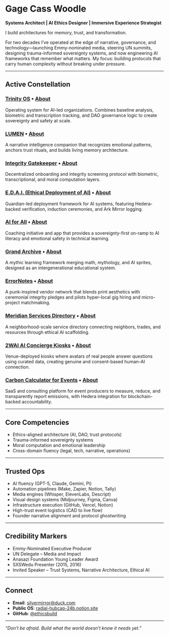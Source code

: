 # Gage Cass Woodle  
**Systems Architect | AI Ethics Designer | Immersive Experience Strategist**

I build architectures for memory, trust, and transformation.  

For two decades I’ve operated at the edge of narrative, governance, and technology—launching Emmy-nominated media, steering UN summits, designing trauma-informed sovereignty systems, and now engineering AI frameworks that remember what matters. My focus: building protocols that carry human complexity without breaking under pressure.  

---

## Active Constellation  

### [Trinity OS](https://github.com/ethicsbuild/trinity-os) • [About](https://www.notion.so/Trinity-OS-Capsule-27109be74b5d8001821cdc5803b7c56c)  
Operating system for AI-led organizations. Combines baseline analysis, biometric and transcription tracking, and DAO governance logic to create sovereignty and safety at scale.  

### [LUMEN](https://github.com/ethicsbuild/lumen) • [About](https://www.notion.so/Public-Projects-27109be74b5d80da8fd6d79ee674ba04)  
A narrative intelligence companion that recognizes emotional patterns, anchors trust rituals, and builds living memory architecture.  

### [Integrity Gatekeeper](https://github.com/ethicsbuild/integrity-gatekeeper) • [About](https://www.notion.so/Public-Projects-27109be74b5d80da8fd6d79ee674ba04)  
Decentralized onboarding and integrity screening protocol with biometric, transcriptional, and moral computation layers.  

### [E.D.A.I. (Ethical Deployment of AI)](https://github.com/ethicsbuild/edai) • [About](https://www.notion.so/E-D-A-I-Capsule-27109be74b5d807fb2eaca9c3a233a82)  
Guardian-led deployment framework for AI systems, featuring Hedera-backed verification, induction ceremonies, and Ark Mirror logging.  

### [AI for All](https://github.com/ethicsbuild/ai-for-all) • [About](https://www.notion.so/AI-for-All-Capsule-27109be74b5d805a835df5842c4b0769)  
Coaching initiative and app that provides a sovereignty-first on-ramp to AI literacy and emotional safety in technical learning.  

### [Grand Archive](https://github.com/ethicsbuild/grand-archive) • [About](https://www.notion.so/Public-Projects-27109be74b5d80da8fd6d79ee674ba04)  
A mythic learning framework merging math, mythology, and AI sprites, designed as an intergenerational educational system.  

### [ErrorNotes](https://github.com/ethicsbuild/errornotes) • [About](https://www.notion.so/ErrorNotes-Capsule-27109be74b5d80cebd2ee8a7e828ecb1)  
A punk-inspired vendor network that blends print aesthetics with ceremonial integrity pledges and pilots hyper-local gig hiring and micro-project matchmaking.  

### [Meridian Services Directory](https://github.com/ethicsbuild/meridian-services) • [About](https://www.notion.so/Meridian-Services-Directory-Capsule-27109be74b5d8012ac5bfa8e75cad88e)  
A neighborhood-scale service directory connecting neighbors, trades, and resources through ethical AI scaffolding.  

### [2WAI AI Concierge Kiosks](https://github.com/ethicsbuild/2wai) • [About](https://www.notion.so/2WAI-Capsule-27109be74b5d8065824fef0d3af0e2fc)  
Venue-deployed kiosks where avatars of real people answer questions using curated data, creating genuine and consent-based human–AI connection.  

### [Carbon Calculator for Events](https://github.com/ethicsbuild/carbon-calculator) • [About](https://www.notion.so/Carbon-Calculator-Capsule-27109be74b5d80938813e77974652a72)  
SaaS and consulting platform for event producers to measure, reduce, and transparently report emissions, with Hedera integration for blockchain-backed accountability.  

---

## Core Competencies  
- Ethics-aligned architecture (AI, DAO, trust protocols)  
- Trauma-informed sovereignty systems  
- Moral computation and emotional leadership  
- Cross-domain fluency (legal, tech, narrative, operations)  

---

## Trusted Ops  
- AI fluency (GPT-5, Claude, Gemini, Pi)  
- Automation pipelines (Make, Zapier, Notion, Tally)  
- Media engines (Whisper, ElevenLabs, Descript)  
- Visual design systems (Midjourney, Figma, Canva)  
- Infrastructure execution (GitHub, Vercel, Notion)  
- High-trust event logistics (CAD to live flow)  
- Founder narrative alignment and protocol ghostwriting  

---

## Credibility Markers  
- Emmy-Nominated Executive Producer  
- UN Delegate – Media and Impact  
- Anasazi Foundation Young Leader Award  
- SXSWedu Presenter (2015, 2016)  
- Invited Speaker – Trust Systems, Narrative Architecture, Ethical AI  

---

## Connect  
- **Email**: silvermirror@duck.com  
- **Public OS**: [radial-hubcap-24b.notion.site](https://radial-hubcap-24b.notion.site)  
- **GitHub**: [@ethicsbuild](https://github.com/ethicsbuild)  

---

*“Don’t be afraid. Build what the world doesn’t know it needs yet.”*
